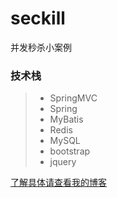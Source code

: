 # seckill
并发秒杀小案例

### 技术栈
> * SpringMVC
> * Spring
> * MyBatis
> * Redis
> * MySQL
> * bootstrap
> * jquery

[了解具体请查看我的博客](http://blog.csdn.net/Healist/article/details/53217521)
